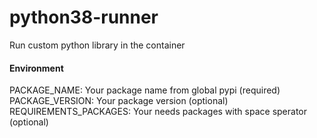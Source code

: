# python38-runner

Run custom python library in the container

#### Environment

PACKAGE_NAME: Your package name from global pypi (required)
PACKAGE_VERSION: Your package version (optional)
REQUIREMENTS_PACKAGES: Your needs packages with space sperator (optional)
